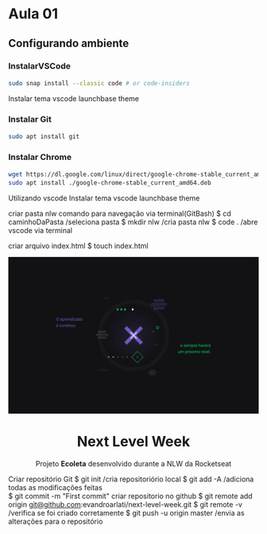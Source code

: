 # Aula 01
## Configurando ambiente
### InstalarVSCode
```bash
sudo snap install --classic code # or code-insiders
```
Instalar tema vscode launchbase theme

### Instalar Git
```bash
sudo apt install git
```

### Instalar Chrome
```bash
wget https://dl.google.com/linux/direct/google-chrome-stable_current_amd64.deb
sudo apt install ./google-chrome-stable_current_amd64.deb
```





Utilizando vscode
Instalar tema vscode launchbase theme

criar pasta nlw
    comando para navegação via terminal(GitBash)
        $ cd caminhoDaPasta /seleciona pasta
        $ mkdir nlw /cria pasta nlw
        $ code . /abre vscode via terminal

criar arquivo index.html
    $ touch index.html
    
<img src="./static/1440x900.jpg" align="center"></img>
<h1 align="center">Next Level Week</h1>
<p align="center">Projeto <strong>Ecoleta</strong> desenvolvido durante a NLW da Rocketseat</p>
    
    

Criar repositório Git
    $ git init /cria repositoriório local
    $ git add -A /adiciona todas as modificações feitas   
    $ git commit -m "First commit"
    criar repositorio no github
    $ git remote add origin git@github.com:evandroarlati/next-level-week.git
    $ git remote -v /verifica se foi criado corretamente
    $ git push -u origin master /envia as alterações para o repositório
